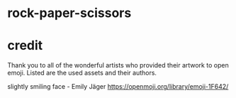 # rock-paper-scissors

# credit

Thank you to all of the wonderful artists who provided their artwork to open emoji. Listed are the used assets and their authors.


slightly smiling face - Emily Jäger https://openmoji.org/library/emoji-1F642/
